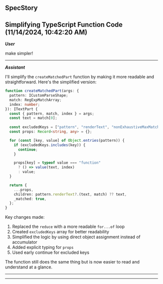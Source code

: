 ## SpecStory

## Simplifying TypeScript Function Code (11/14/2024, 10:42:20 AM)

_**User**_

make simpler! 

---

_**Assistant**_

I'll simplify the `createMatchedPart` function by making it more readable and straightforward. Here's the simplified version:

```typescript:components/ParsedText/ParsedText.utils.ts
function createMatchedPart(args: {
  pattern: ICustomParseShape;
  match: RegExpMatchArray;
  index: number;
}): ITextPart {
  const { pattern, match, index } = args;
  const text = match[0];
  
  const excludedKeys = ["pattern", "renderText", "nonExhaustiveMaxMatchCount"];
  const props: Record<string, any> = {};

  for (const [key, value] of Object.entries(pattern)) {
    if (excludedKeys.includes(key)) {
      continue;
    }

    props[key] = typeof value === "function" 
      ? () => value(text, index) 
      : value;
  }

  return {
    ...props,
    children: pattern.renderText?.(text, match) ?? text,
    _matched: true,
  };
}
```

Key changes made:
1. Replaced the `reduce` with a more readable `for...of` loop
2. Created `excludedKeys` array for better readability
3. Simplified the logic by using direct object assignment instead of accumulator
4. Added explicit typing for `props`
5. Used early continue for excluded keys

The function still does the same thing but is now easier to read and understand at a glance.

---



---

